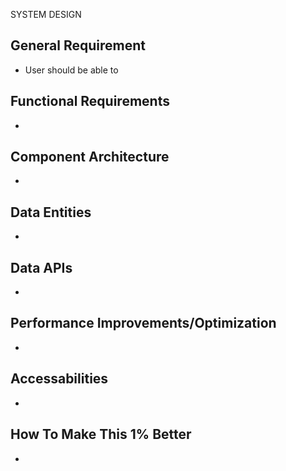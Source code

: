 SYSTEM DESIGN

## General Requirement

- User should be able to

## Functional Requirements

-  

## Component Architecture

- 

## Data Entities

- 

## Data APIs

- 

## Performance Improvements/Optimization

- 

## Accessabilities

- 

## How To Make This 1% Better  

- 

